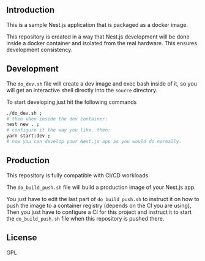 ## Introduction

This is a sample Nest.js application that is packaged as a docker image.

This repository is created in a way that Nest.js development will be done inside a docker container and isolated from the real hardware. This ensures development consistency.

## Development

The `do_dev.sh` file will create a dev image and exec bash inside of it, so you will get an interactive shell directly into the `source` directory.

To start developing just hit the following commands

```bash
./do_dev.sh ;
# then when inside the dev container:
nest new . ;
# configure it the way you like. then:
yarn start:dev ;
# now you can develop your Nest.js app as you would do normally.
```

## Production

This repository is fully compatible with CI/CD workloads.

The `do_build_push.sh` file will build a production image of your Nest.js app.

You just have to edit the last part of `do_build_push.sh` to instruct it on how to push the image to a container registry (depends on the CI you are using), Then you just have to configure a CI for this project and instruct it to start the `do_build_push.sh` file when this repository is pushed there.

## License

GPL